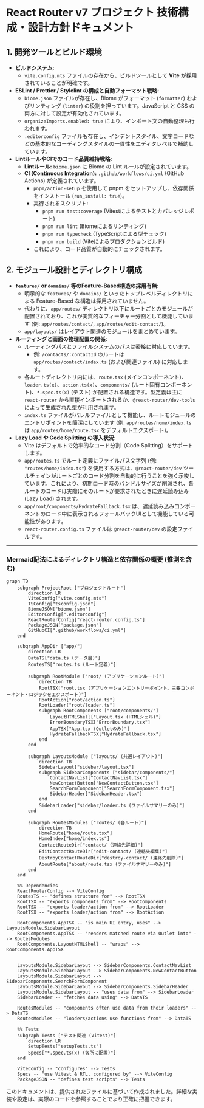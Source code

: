 # React Router v7 プロジェクト 技術構成・設計方針ドキュメント

## 1. 開発ツールとビルド環境

- **ビルドシステム:**
    - `vite.config.mts` ファイルの存在から、ビルドツールとして **Vite** が採用されていることが明確です。
- **ESLint / Prettier / Stylelint の構成と自動フォーマット戦略:**
    - `biome.json` ファイルが存在し、Biome がフォーマット (`formatter`) およびリンティング (`linter`) の役割を担っています。JavaScript と CSS の両方に対して設定が有効化されています。
    - `organizeImports.enabled: true` により、インポート文の自動整理も行われます。
    - `.editorconfig` ファイルも存在し、インデントスタイル、文字コードなどの基本的なコーディングスタイルの一貫性をエディタレベルで補助しています。
- **LintルールやCIでのコード品質維持戦略:**
    - **Lintルール:** `biome.json` に Biome の Lint ルールが設定されています。
    - **CI (Continuous Integration):** `.github/workflows/ci.yml` (GitHub Actions) が定義されています。
        - `pnpm/action-setup` を使用して pnpm をセットアップし、依存関係をインストール (`run_install: true`)。
        - 実行されるスクリプト:
            - `pnpm run test:coverage` (Vitestによるテストとカバレッジレポート)
            - `pnpm run lint` (Biomeによるリンティング)
            - `pnpm run typecheck` (TypeScriptによる型チェック)
            - `pnpm run build` (Viteによるプロダクションビルド)
        - これにより、コード品質が自動的にチェックされます。

## 2. モジュール設計とディレクトリ構成

- **`features/` or `domains/` 等のFeature-Based構造の採用有無:**
    - 明示的な `features/` や `domains/` といったトップレベルディレクトリによる Feature-Based な構造は採用されていません。
    - 代わりに、`app/routes/` ディレクトリ以下にルートごとのモジュールが配置されており、これが実質的なフィーチャー分割として機能しています (例: `app/routes/contact/`, `app/routes/edit-contact/`)。
    - `app/layouts/` はレイアウト関連のモジュールをまとめています。
- **ルーティングと画面の物理配置の関係:**
    - ルーティングパスとファイルシステムのパスは密接に対応しています。
        - 例: `/contacts/:contactId` のルートは `app/routes/contact/index.ts` (および関連ファイル) に対応します。
    - 各ルートディレクトリ内には、`route.tsx` (メインコンポーネント)、`loader.ts(x)`、`action.ts(x)`、`components/` (ルート固有コンポーネント)、`*.spec.ts(x)` (テスト) が配置される構造です。型定義は主に `react-router` から直接インポートされるか、`@react-router/dev-tools` によって生成された型が利用されます。
    - `index.ts` ファイルがバレルファイルとして機能し、ルートモジュールのエントリポイントを簡潔にしています (例: `app/routes/home/index.ts` は `app/routes/home/route.tsx` をデフォルトエクスポート)。
- **Lazy Load や Code Splitting の導入状況:**
    - Vite はデフォルトで効率的なコード分割（Code Splitting）をサポートします。
    - `app/routes.ts` でルート定義にファイルパス文字列 (例: `"routes/home/index.ts"`) を使用する方式は、`@react-router/dev` ツールチェインがルートごとのコード分割を自動的に行うことを強く示唆しています。これにより、初期ロード時のバンドルサイズが削減され、各ルートのコードは実際にそのルートが要求されたときに遅延読み込み (Lazy Load) されます。
    - `app/root/components/HydrateFallback.tsx` は、遅延読み込みコンポーネントのロード中に表示されるフォールバックUIとして機能している可能性があります。
    - `react-router.config.ts` ファイルは `@react-router/dev` の設定ファイルです。

---

### Mermaid記法によるディレクトリ構造と依存関係の概要 (推測を含む)

```mermaid
graph TD
    subgraph ProjectRoot ["プロジェクトルート"]
        direction LR
        ViteConfig["vite.config.mts"]
        TSConfig["tsconfig.json"]
        BiomeJSON["biome.json"]
        EditorConfig[".editorconfig"]
        ReactRouterConfig["react-router.config.ts"]
        PackageJSON["package.json"]
        GitHubCI[".github/workflows/ci.yml"]
    end

    subgraph AppDir ["app/"]
        direction LR
        DataTS["data.ts (データ層)"]
        RoutesTS["routes.ts (ルート定義)"]

        subgraph RootModule ["root/ (アプリケーションルート)"]
            direction TB
            RootTSX["root.tsx (アプリケーションエントリーポイント、主要コンポーネント・ロジックをエクスポート)"]
            RootAction["root/action.ts"]
            RootLoader["root/loader.ts"]
            subgraph RootComponents ["root/components/"]
                LayoutHTMLShell["Layout.tsx (HTMLシェル)"]
                ErrorBoundaryTSX["ErrorBoundary.tsx"]
                AppTSX["App.tsx (Outletのみ)"]
                HydrateFallbackTSX["HydrateFallback.tsx"]
            end
        end

        subgraph LayoutsModule ["layouts/ (共通レイアウト)"]
            direction TB
            SidebarLayout["sidebar/layout.tsx"]
            subgraph SidebarComponents ["sidebar/components/"]
                ContactNavList["ContactNavList.tsx"]
                NewContactButton["NewContactButton.tsx"]
                SearchFormComponent["SearchFormComponent.tsx"]
                SidebarHeader["SidebarHeader.tsx"]
            end
            SidebarLoader["sidebar/loader.ts (ファイルサマリーのみ)"]
        end

        subgraph RoutesModules ["routes/ (各ルート)"]
            direction TB
            HomeRoute["home/route.tsx"]
            HomeIndex["home/index.ts"]
            ContactRouteDir["contact/ (連絡先詳細)"]
            EditContactRouteDir["edit-contact/ (連絡先編集)"]
            DestroyContactRouteDir["destroy-contact/ (連絡先削除)"]
            AboutRoute["about/route.tsx (ファイルサマリーのみ)"]
        end
    end

    %% Dependencies
    ReactRouterConfig --> ViteConfig
    RoutesTS -- "defines structure for" --> RootTSX
    RootTSX -- "exports components from" --> RootComponents
    RootTSX -- "exports loader/action from" --> RootLoader
    RootTSX -- "exports loader/action from" --> RootAction

    RootComponents.AppTSX -- "is main UI entry, uses" --> LayoutsModule.SidebarLayout
    RootComponents.AppTSX -- "renders matched route via Outlet into" --> RoutesModules
    RootComponents.LayoutHTMLShell -- "wraps" --> RootComponents.AppTSX


    LayoutsModule.SidebarLayout --> SidebarComponents.ContactNavList
    LayoutsModule.SidebarLayout --> SidebarComponents.NewContactButton
    LayoutsModule.SidebarLayout --> SidebarComponents.SearchFormComponent
    LayoutsModule.SidebarLayout --> SidebarComponents.SidebarHeader
    LayoutsModule.SidebarLayout -- "uses data from" --> SidebarLoader
    SidebarLoader -- "fetches data using" --> DataTS

    RoutesModules -- "components often use data from their loaders" --> DataTS
    RoutesModules -- "loaders/actions use functions from" --> DataTS

    %% Tests
    subgraph Tests ["テスト関連 (Vitest)"]
        direction LR
        SetupTests["setupTests.ts"]
        Specs["*.spec.ts(x) (各所に配置)"]
    end

    ViteConfig -- "configures" --> Tests
    Specs -- "use Vitest & RTL, configured by" --> ViteConfig
    PackageJSON -- "defines test scripts" --> Tests
```

このドキュメントは、提供されたファイルに基づいて作成されました。詳細な実装や設定は、実際のコードを参照することでより正確に把握できます。
